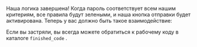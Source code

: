 Наша логика завершена! Когда пароль соответствует всем нашим критериям, все правила будут зелеными, и наша кнопка отправки будет активирована. Теперь у вас должно быть такое взаимодействие:

<figure class="alignment-wrapper margin-">
  <amp-video width="762" height="564" layout="responsive" autoplay loop noaudio>
    <source src="/static/img/docs/tutorials/custom-javascript-tutorial/finished-project.mp4" type="video/mp4">
    <source src="/static/img/docs/tutorials/custom-javascript-tutorial/finished-project.webm" type="video/webm">
  </amp-video>
</figure>

Если вы застряли, вы всегда можете обратиться к рабочему коду в каталоге `finished_code` .
